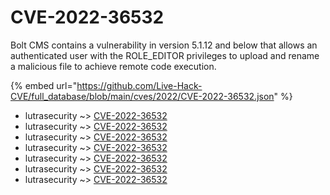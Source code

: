# CVE-2022-36532

Bolt CMS contains a vulnerability in version 5.1.12 and below that allows an authenticated user with the ROLE_EDITOR privileges to upload and rename a malicious file to achieve remote code execution.

{% embed url="https://github.com/Live-Hack-CVE/full_database/blob/main/cves/2022/CVE-2022-36532.json" %}


* lutrasecurity ~> [CVE-2022-36532](https://www.alice-snow.ru/2022/database/cve-2022-36532/cve-2022-36532-lutrasecurity)
* lutrasecurity ~> [CVE-2022-36532](https://www.alice-snow.ru/2022/database/cve-2022-36532/cve-2022-36532-lutrasecurity)
* lutrasecurity ~> [CVE-2022-36532](https://www.alice-snow.ru/2022/database/cve-2022-36532/cve-2022-36532-lutrasecurity)
* lutrasecurity ~> [CVE-2022-36532](https://www.alice-snow.ru/2022/database/cve-2022-36532/cve-2022-36532-lutrasecurity)
* lutrasecurity ~> [CVE-2022-36532](https://www.alice-snow.ru/2022/database/cve-2022-36532/cve-2022-36532-lutrasecurity)
* lutrasecurity ~> [CVE-2022-36532](https://www.alice-snow.ru/2022/database/cve-2022-36532/cve-2022-36532-lutrasecurity)
* lutrasecurity ~> [CVE-2022-36532](https://www.alice-snow.ru/2022/database/cve-2022-36532/cve-2022-36532-lutrasecurity)